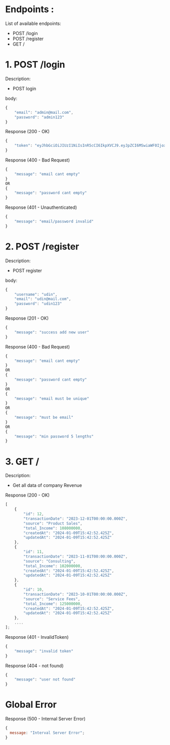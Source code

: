 # Endpoints :

List of available endpoints:

- POST /login
- POST /register
- GET /

# 1. POST /login

Description:

- POST login

body:

```js
{
    "email": "admin@mail.com",
    "password": "admin123"
}
```

Response (200 - OK)

```js
{
    "token": "eyJhbGciOiJIUzI1NiIsInR5cCI6IkpXVCJ9.eyJpZCI6MSwiaWF0IjoxNzA0ODEyODM3fQ.IFFSbptiqdAPxedLpC9RWcJt9Ms2JPAOZLN6Kw3hjN0"
}
```

Response (400 - Bad Request)

```js
{
    "message": "email cant empty"
}
OR
{
    "message": "password cant empty"
}
```

Response (401 - Unauthenticated)

```js
{
    "message": "email/password invalid"
}
```

# 2. POST /register

Description:

- POST register

body:

```js
{
    "username": "udin",
    "email": "udin@mail.com",
    "password": "udin123"
}
```

Response (201 - OK)

```js
{
    "message": "success add new user"
}
```

Response (400 - Bad Request)

```js
{
    "message": "email cant empty"
}
OR
{
    "message": "password cant empty"
}
OR
{
    "message": "email must be unique"
}
OR
{
    "message": "must be email"
}
OR
{
    "message": "min password 5 lengths"
}
```

# 3. GET /

Description:

- Get all data of company Revenue

Response (200 - OK)

```js
[
    {
        "id": 12,
        "transactionDate": "2023-12-01T00:00:00.000Z",
        "source": "Product Sales",
        "total_Income": 108000000,
        "createdAt": "2024-01-09T15:42:52.425Z",
        "updatedAt": "2024-01-09T15:42:52.425Z"
    },
    {
        "id": 11,
        "transactionDate": "2023-11-01T00:00:00.000Z",
        "source": "Consulting",
        "total_Income": 102000000,
        "createdAt": "2024-01-09T15:42:52.425Z",
        "updatedAt": "2024-01-09T15:42:52.425Z"
    },
    {
        "id": 10,
        "transactionDate": "2023-10-01T00:00:00.000Z",
        "source": "Service Fees",
        "total_Income": 125000000,
        "createdAt": "2024-01-09T15:42:52.425Z",
        "updatedAt": "2024-01-09T15:42:52.425Z"
    },
    ....
];
```

Response (401 - InvalidToken)

```js
{
    "message": "invalid token"
}
```

Response (404 - not found)

```js
{
    "message": "user not found"
}
```

# Global Error

Response (500 - Internal Server Error)

```js
{
  message: "Interval Server Error";
}
```
